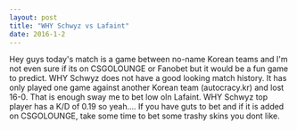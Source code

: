 ```yaml
---
layout: post
title: "WHY Schwyz vs Lafaint"
date: 2016-1-2
---
```


Hey guys today's match is a game between no-name Korean teams and I'm not even sure if its on CSGOLOUNGE or Fanobet but it would be a fun game to predict.
WHY Schwyz does not have a good looking match history. It has only played one game against another Korean team (autocracy.kr) and lost 16-0. 
That is enough sway me to bet low oln Lafaint. WHY Schwyz top player has a K/D of 0.19 so yeah.... 
If you have guts to bet and if it is added on CSGOLOUNGE, take some time to bet some trashy skins you dont like. 

